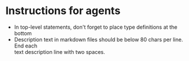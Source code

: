 # Instructions for agents

- In top-level statements, don't forget to place type definitions at the bottom  
- Description text in markdown files should be below 80 chars per line. End each  
  text description line with two spaces. 
